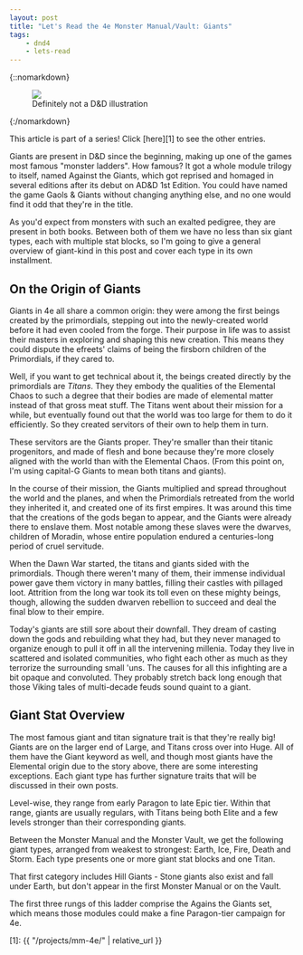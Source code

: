 ```yaml
---
layout: post
title: "Let's Read the 4e Monster Manual/Vault: Giants"
tags:
    - dnd4
    - lets-read
---
```


{::nomarkdown}
<figure class="center">
  <img src="{{ "/assets/friendly-giant.jpg" | absolute_url }}"/>
  <figcaption>
    Definitely not a D&D illustration
  </figcaption>
</figure>
{:/nomarkdown}

This article is part of a series! Click [here][1] to see the other entries.

Giants are present in D&D since the beginning, making up one of the games most
famous "monster ladders". How famous? It got a whole module trilogy to itself,
named Against the Giants, which got reprised and homaged in several editions
after its debut on AD&D 1st Edition. You could have named the game Gaols &
Giants without changing anything else, and no one would find it odd that they're
in the title.

As you'd expect from monsters with such an exalted pedigree, they are present in
both books. Between both of them we have no less than six giant types, each with
multiple stat blocks, so I'm going to give a general overview of giant-kind
in this post and cover each type in its own installment.

## On the Origin of Giants

Giants in 4e all share a common origin: they were among the first beings created
by the primordials, stepping out into the newly-created world before it had even
cooled from the forge. Their purpose in life was to assist their masters in
exploring and shaping this new creation. This means they could dispute the
efreets' claims of being the firsborn children of the Primordials, if they cared
to.

Well, if you want to get technical about it, the beings created directly by the
primordials are _Titans_. They they embody the qualities of the Elemental Chaos
to such a degree that their bodies are made of elemental matter instead of that
gross meat stuff. The Titans went about their mission for a while, but
eventually found out that the world was too large for them to do it
efficiently. So they created servitors of their own to help them in turn.

These servitors are the Giants proper. They're smaller than their titanic
progenitors, and made of flesh and bone because they're more closely aligned
with the world than with the Elemental Chaos. (From this point on, I'm using
capital-G Giants to mean both titans and giants).

In the course of their mission, the Giants multiplied and spread throughout the
world and the planes, and when the Primordials retreated from the world they
inherited it, and created one of its first empires. It was around this time that
the creations of the gods began to appear, and the Giants were already there to
enslave them. Most notable among these slaves were the dwarves, children of
Moradin, whose entire population endured a centuries-long period of cruel
servitude.

When the Dawn War started, the titans and giants sided with the
primordials. Though there weren't many of them, their immense individual power
gave them victory in many battles, filling their castles with pillaged
loot. Attrition from the long war took its toll even on these mighty beings,
though, allowing the sudden dwarven rebellion to succeed and deal the final blow
to their empire.

Today's giants are still sore about their downfall. They dream of casting down
the gods and rebuilding what they had, but they never managed to organize enough
to pull it off in all the intervening millenia. Today they live in scattered and
isolated communities, who fight each other as much as they terrorize the
surrounding small 'uns. The causes for all this infighting are a bit opaque and
convoluted. They probably stretch back long enough that those Viking tales of
multi-decade feuds sound quaint to a giant.

## Giant Stat Overview

The most famous giant and titan signature trait is that they're really big!
Giants are on the larger end of Large, and Titans cross over into Huge. All of
them have the Giant keyword as well, and though most giants have the Elemental
origin due to the story above, there are some interesting exceptions. Each giant
type has further signature traits that will be discussed in their own posts.

Level-wise, they range from early Paragon to late Epic tier. Within that range,
giants are usually regulars, with Titans being both Elite and a few levels
stronger than their corresponding giants.

Between the Monster Manual and the Monster Vault, we get the following giant
types, arranged from weakest to strongest: Earth, Ice, Fire, Death and
Storm. Each type presents one or more giant stat blocks and one Titan.

That first category includes Hill Giants - Stone giants also exist and fall
under Earth, but don't appear in the first Monster Manual or on the Vault.

The first three rungs of this ladder comprise the Agains the Giants set, which
means those modules could make a fine Paragon-tier campaign for 4e.

[1]: {{ "/projects/mm-4e/" | relative_url }}
